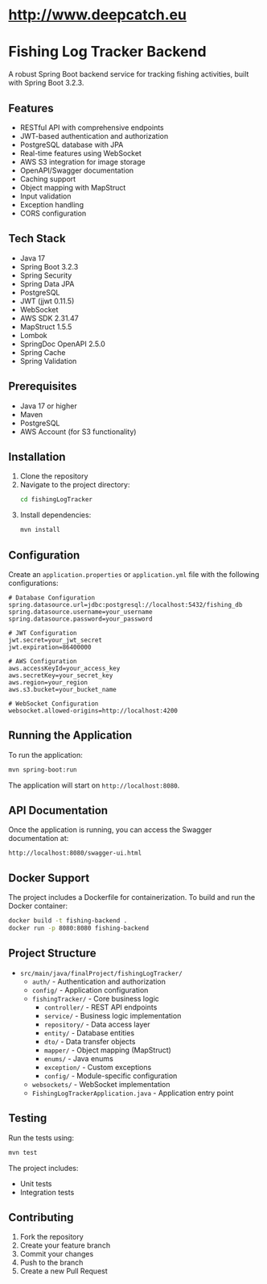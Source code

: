# http://www.deepcatch.eu

# Fishing Log Tracker Backend

A robust Spring Boot backend service for tracking fishing activities, built with Spring Boot 3.2.3.

## Features

- RESTful API with comprehensive endpoints
- JWT-based authentication and authorization
- PostgreSQL database with JPA
- Real-time features using WebSocket
- AWS S3 integration for image storage
- OpenAPI/Swagger documentation
- Caching support
- Object mapping with MapStruct
- Input validation
- Exception handling
- CORS configuration

## Tech Stack

- Java 17
- Spring Boot 3.2.3
- Spring Security
- Spring Data JPA
- PostgreSQL
- JWT (jjwt 0.11.5)
- WebSocket
- AWS SDK 2.31.47
- MapStruct 1.5.5
- Lombok
- SpringDoc OpenAPI 2.5.0
- Spring Cache
- Spring Validation

## Prerequisites

- Java 17 or higher
- Maven
- PostgreSQL
- AWS Account (for S3 functionality)

## Installation

1. Clone the repository
2. Navigate to the project directory:
   ```bash
   cd fishingLogTracker
   ```
3. Install dependencies:
   ```bash
   mvn install
   ```

## Configuration

Create an `application.properties` or `application.yml` file with the following configurations:

```properties
# Database Configuration
spring.datasource.url=jdbc:postgresql://localhost:5432/fishing_db
spring.datasource.username=your_username
spring.datasource.password=your_password

# JWT Configuration
jwt.secret=your_jwt_secret
jwt.expiration=86400000

# AWS Configuration
aws.accessKeyId=your_access_key
aws.secretKey=your_secret_key
aws.region=your_region
aws.s3.bucket=your_bucket_name

# WebSocket Configuration
websocket.allowed-origins=http://localhost:4200
```

## Running the Application

To run the application:

```bash
mvn spring-boot:run
```

The application will start on `http://localhost:8080`.

## API Documentation

Once the application is running, you can access the Swagger documentation at:

```
http://localhost:8080/swagger-ui.html
```

## Docker Support

The project includes a Dockerfile for containerization. To build and run the Docker container:

```bash
docker build -t fishing-backend .
docker run -p 8080:8080 fishing-backend
```

## Project Structure

- `src/main/java/finalProject/fishingLogTracker/`
  - `auth/` - Authentication and authorization
  - `config/` - Application configuration
  - `fishingTracker/` - Core business logic
    - `controller/` - REST API endpoints
    - `service/` - Business logic implementation
    - `repository/` - Data access layer
    - `entity/` - Database entities
    - `dto/` - Data transfer objects
    - `mapper/` - Object mapping (MapStruct)
    - `enums/` - Java enums
    - `exception/` - Custom exceptions
    - `config/` - Module-specific configuration
  - `websockets/` - WebSocket implementation
  - `FishingLogTrackerApplication.java` - Application entry point

## Testing

Run the tests using:

```bash
mvn test
```

The project includes:

- Unit tests
- Integration tests

## Contributing

1. Fork the repository
2. Create your feature branch
3. Commit your changes
4. Push to the branch
5. Create a new Pull Request
